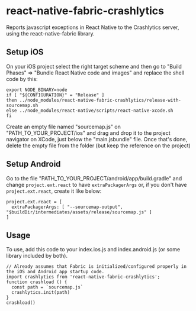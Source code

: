 
react-native-fabric-crashlytics
===============================

Reports javascript exceptions in React Native to the Crashlytics server, using the react-native-fabric library.

Setup iOS
-----

On your iOS project select the right target scheme and then go to "Build Phases" => "Bundle React Native code and images" and replace the shell code by this:

```
export NODE_BINARY=node
if [ "${CONFIGURATION}" = "Release" ]
then ../node_modules/react-native-fabric-crashlytics/release-with-sourcemap.sh
else ../node_modules/react-native/scripts/react-native-xcode.sh
fi
```

Create an empty file named "sourcemap.js" on "PATH_TO_YOUR_PROJECT/ios" and drag and drop it to the project navigator on XCode, just below the "main.jsbundle" file.
Once that's done, delete the empty file from the folder (but keep the reference on the project)

Setup Android
-----

Go to the file "PATH_TO_YOUR_PROJECT/android/app/build.gradle" and change `project.ext.react` to have `extraPackagerArgs` or, if you don't have `project.ext.react`, create it like below:

```
project.ext.react = [
  extraPackagerArgs: [ "--sourcemap-output", "$buildDir/intermediates/assets/release/sourcemap.js" ]
]
```

Usage
-----

To use, add this code to your index.ios.js and index.android.js (or some library included by both).

```
// Already assumes that Fabric is initialized/configured properly in the iOS and Android app startup code.
import crashlytics from 'react-native-fabric-crashlytics';
function crashload () {
  const path = `sourcemap.js`
  crashlytics.init(path)
}
crashload()
```
